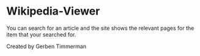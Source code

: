 # Wikipedia-Viewer
You can search for an article and the site shows the relevant pages for the item that your searched for.

Created by Gerben Timmerman
